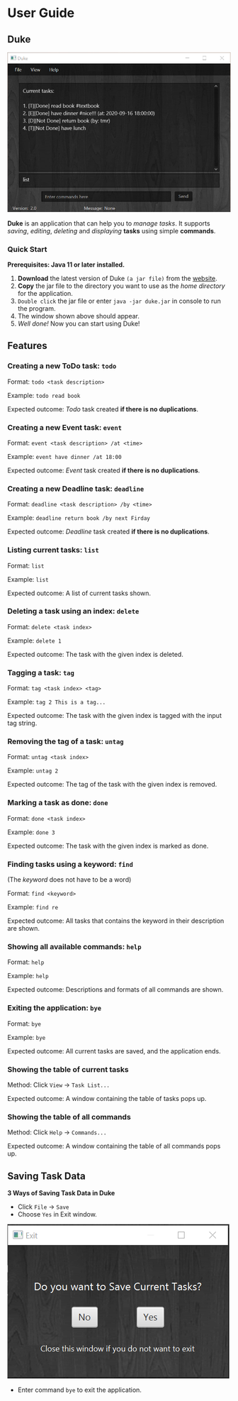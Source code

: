 # User Guide

## Duke

![GitHub Logo](Ui.png)

**Duke** is an application that can help you to *manage tasks*. It supports *saving*, *editing*, *deleting* and 
*displaying* **tasks** using simple **commands**.

### Quick Start

**Prerequisites: Java 11 or later installed.**

1. **Download** the latest version of Duke `(a jar file)` from the [website](https://github.com/Ma-Yueran/ip/releases).
1. **Copy** the jar file to the directory you want to use as the *home directory* for the application.
1. `Double click` the jar file or enter `java -jar duke.jar` in console to run the program.
1. The window shown above should appear.
1. *Well done!* Now you can start using Duke!

## Features 

### Creating a new ToDo task: `todo`

Format: `todo <task description>`

Example: `todo read book`

Expected outcome: *Todo* task created **if there is no duplications**.

### Creating a new Event task: `event`

Format: `event <task description> /at <time>`

Example: `event have dinner /at 18:00`

Expected outcome: *Event* task created **if there is no duplications**.

### Creating a new Deadline task: `deadline`

Format: `deadline <task description> /by <time>`

Example: `deadline return book /by next Firday`

Expected outcome: *Deadline* task created **if there is no duplications**.

### Listing current tasks: `list`

Format: `list`

Example: `list`

Expected outcome: A list of current tasks shown.

### Deleting a task using an index: `delete`

Format: `delete <task index>`

Example: `delete 1`

Expected outcome: The task with the given index is deleted.

### Tagging a task: `tag`

Format: `tag <task index> <tag>`

Example: `tag 2 This is a tag...`

Expected outcome: The task with the given index is tagged with the input tag string.

### Removing the tag of a task: `untag`

Format: `untag <task index>`

Example: `untag 2`

Expected outcome: The tag of  the task with the given index is removed.

### Marking a task as done: `done`

Format: `done <task index>`

Example: `done 3`

Expected outcome: The task with the given index is marked as done.

### Finding tasks using a keyword: `find`

(The *keyword* does not have to be a word)

Format: `find <keyword>`

Example: `find re`

Expected outcome: All tasks that contains the keyword in their description are shown.

### Showing all available commands: `help`

Format: `help`

Example: `help`

Expected outcome: Descriptions and formats of all commands are shown.

### Exiting the application: `bye`

Format: `bye`

Example: `bye`

Expected outcome: All current tasks are saved, and the application ends.

### Showing the table of current tasks

Method: Click `View` -> `Task List...`

Expected outcome: A window containing the table of tasks pops up.

### Showing the table of all commands

Method: Click `Help` -> `Commands...`

Expected outcome: A window containing the table of all commands pops up.

## Saving Task Data

**3 Ways of Saving Task Data in Duke**

* Click `File` -> `Save`
* Choose `Yes` in Exit window.

![GitHub Logo](ExitWindow.png)
* Enter command `bye` to exit the application.